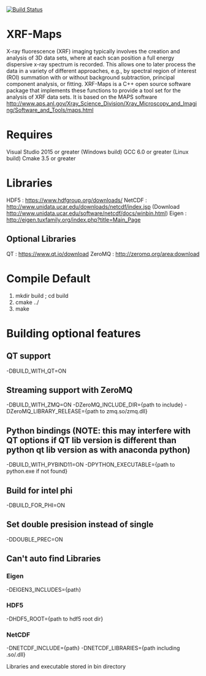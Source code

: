 [![Build Status](https://travis-ci.org/aglowacki/XRF-Maps.svg?branch=master)](https://travis-ci.org/aglowacki/XRF-Maps)

# XRF-Maps

X-ray fluorescence (XRF) imaging typically involves the creation and analysis of 3D data sets, where at each scan position a full energy dispersive x-ray spectrum is recorded. This allows one to later process the data in a variety of different approaches, e.g., by spectral region of interest (ROI) summation with or without background subtraction, principal component analysis, or fitting. XRF-Maps is a C++ open source software package that implements these functions to provide a tool set for the analysis of XRF data sets. It is based on the MAPS software http://www.aps.anl.gov/Xray_Science_Division/Xray_Microscopy_and_Imaging/Software_and_Tools/maps.html


# Requires 
Visual Studio 2015 or greater (Windows build)
GCC 6.0 or greater (Linux build)
Cmake 3.5 or greater

# Libraries
 HDF5 : https://www.hdfgroup.org/downloads/
 NetCDF : http://www.unidata.ucar.edu/downloads/netcdf/index.jsp (Download http://www.unidata.ucar.edu/software/netcdf/docs/winbin.html)
 Eigen : http://eigen.tuxfamily.org/index.php?title=Main_Page

## Optional Libraries
 QT : https://www.qt.io/download
 ZeroMQ : http://zeromq.org/area:download

# Compile Default
 1) mkdir build ; cd build
 2) cmake ../
 3) make

# Building optional features
## QT support 
 -DBUILD_WITH_QT=ON

## Streaming support with ZeroMQ
 -DBUILD_WITH_ZMQ=ON -DZeroMQ_INCLUDE_DIR={path to include} -DZeroMQ_LIBRARY_RELEASE={path to zmq.so/zmq.dll}

## Python bindings (NOTE: this may interfere with QT options if QT lib version is different than python qt lib version as with anaconda python)
 -DBUILD_WITH_PYBIND11=ON 
 -DPYTHON_EXECUTABLE={path to python.exe if not found}

## Build for intel phi
 -DBUILD_FOR_PHI=ON

## Set double presision instead of single
 -DDOUBLE_PREC=ON

## Can't auto find Libraries
### Eigen
 -DEIGEN3_INCLUDES={path}

### HDF5
 -DHDF5_ROOT={path to hdf5 root dir}

### NetCDF
 -DNETCDF_INCLUDE={path} -DNETCDF_LIBRARIES={path including .so/.dll}


 Libraries and executable stored in bin directory
